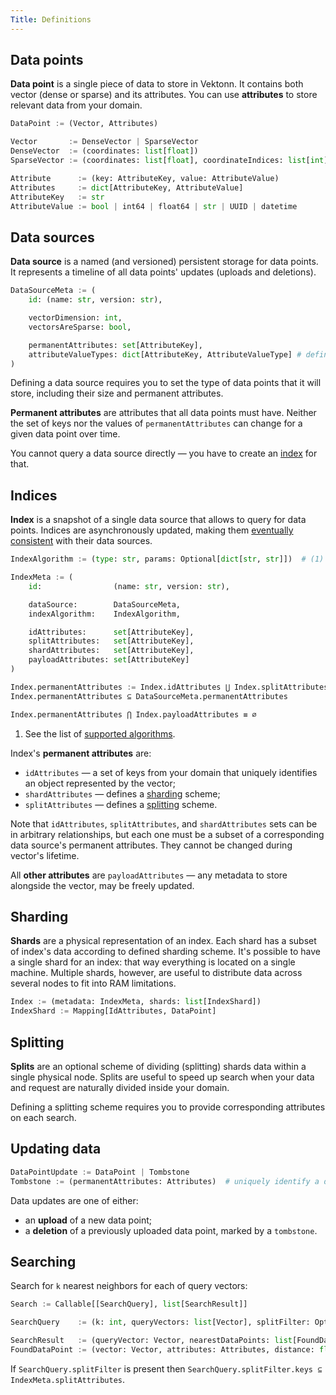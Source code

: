 ```yaml
---
Title: Definitions
---
```



## Data points

**Data point** is a single piece of data to store in Vektonn. It contains both vector (dense or sparse) and its attributes. You can use **attributes** to store relevant data from your domain.

```python
DataPoint := (Vector, Attributes)

Vector       := DenseVector | SparseVector
DenseVector  := (coordinates: list[float])
SparseVector := (coordinates: list[float], coordinateIndices: list[int])

Attribute      := (key: AttributeKey, value: AttributeValue)
Attributes     := dict[AttributeKey, AttributeValue]
AttributeKey   := str
AttributeValue := bool | int64 | float64 | str | UUID | datetime
```


## Data sources

**Data source** is a named (and versioned) persistent storage for data points. It represents a timeline of all data points' updates (uploads and deletions).

```python
DataSourceMeta := (
    id: (name: str, version: str),

    vectorDimension: int,
    vectorsAreSparse: bool,

    permanentAttributes: set[AttributeKey],
    attributeValueTypes: dict[AttributeKey, AttributeValueType] # defines a type of AttributeValue for each AttributeKey
)
```

Defining a data source requires you to set the type of data points that it will store, including their size and permanent attributes.

**Permanent attributes** are attributes that all data points must have. Neither the set of keys nor the values of `permanentAttributes` can change for a given data point over time.

You cannot query a data source directly — you have to create an [index](#indices) for that.


## Indices

**Index** is a snapshot of a single data source that allows to query for data points. Indices are asynchronously updated, making them [eventually consistent](https://en.wikipedia.org/wiki/Eventual_consistency) with their data sources.

```python
IndexAlgorithm := (type: str, params: Optional[dict[str, str]])  # (1)

IndexMeta := (
    id:                (name: str, version: str),

    dataSource:        DataSourceMeta,
    indexAlgorithm:    IndexAlgorithm,

    idAttributes:      set[AttributeKey],
    splitAttributes:   set[AttributeKey],
    shardAttributes:   set[AttributeKey],
    payloadAttributes: set[AttributeKey]
)

Index.permanentAttributes := Index.idAttributes ⋃ Index.splitAttributes ⋃ Index.shardAttributes
Index.permanentAttributes ⊆ DataSourceMeta.permanentAttributes

Index.permanentAttributes ⋂ Index.payloadAttributes ≡ ∅
```

1. See the list of <a href="/vektonn/reference/supported-algorithms">supported algorithms</a>.

<a name="permanent-attributes"></a>
Index's **permanent attributes** are:

- `idAttributes` — a set of keys from your domain that uniquely identifies an object represented by the vector;
- `shardAttributes` — defines a [sharding](#sharding) scheme;
- `splitAttributes` — defines a [splitting](#splitting) scheme.

Note that `idAttributes`, `splitAttributes`, and `shardAttributes` sets can be in arbitrary relationships, but each one must be a subset of a corresponding data source's permanent attributes. They cannot be changed during vector's lifetime.

All **other attributes** are `payloadAttributes` — any metadata to store alongside the vector, may be freely updated.


## Sharding

**Shards** are a physical representation of an index. Each shard has a subset of index's data according to defined sharding scheme. It's possible to have a single shard for an index: that way everything is located on a single machine. Multiple shards, however, are useful to distribute data across several nodes to fit into RAM limitations.

```python
Index := (metadata: IndexMeta, shards: list[IndexShard])
IndexShard := Mapping[IdAttributes, DataPoint]
```


## Splitting

**Splits** are an optional scheme of dividing (splitting) shards data within a single physical node. Splits are useful to speed up search when your data and request are naturally divided inside your domain.

Defining a splitting scheme requires you to provide corresponding attributes on each search.


## Updating data

```python
DataPointUpdate := DataPoint | Tombstone
Tombstone := (permanentAttributes: Attributes)  # uniquely identify a data point to delete
```

Data updates are one of either:

- an **upload** of a new data point;
- a **deletion** of a previously uploaded data point, marked by a `tombstone`.


## Searching

Search for `k` nearest neighbors for each of query vectors:

```python
Search := Callable[[SearchQuery], list[SearchResult]]

SearchQuery    := (k: int, queryVectors: list[Vector], splitFilter: Optional[Attributes])

SearchResult   := (queryVector: Vector, nearestDataPoints: list[FoundDataPoint])
FoundDataPoint := (vector: Vector, attributes: Attributes, distance: float)
```

If `SearchQuery.splitFilter` is present then `SearchQuery.splitFilter.keys ⊆ IndexMeta.splitAttributes`.
